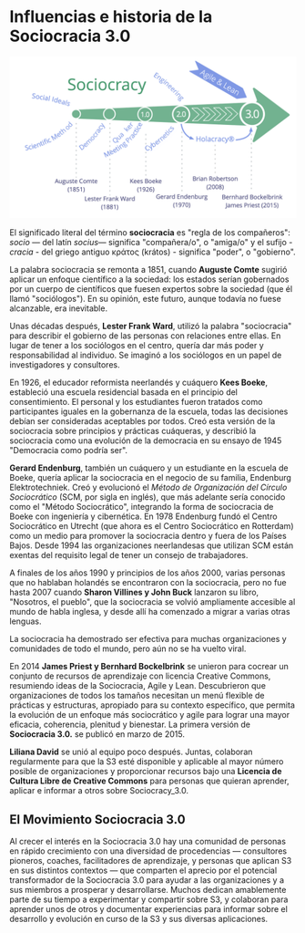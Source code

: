 # Influencias e historia de la Sociocracia 3.0

![Influencias e historia de la Sociocracia 3.0](img/context/history.png)

El significado literal del término **sociocracia** es "regla de los compañeros": *socio* — del latín *socius*— significa "compañera/o", o "amiga/o" y el sufijo *-cracia* - del griego antiguo κράτος (krátos) - significa "poder", o "gobierno".

La palabra sociocracia se remonta a 1851, cuando **Auguste Comte** sugirió aplicar un enfoque científico a la sociedad: los estados serían gobernados por un cuerpo de científicos que fuesen expertos sobre la sociedad (que él llamó "sociólogos"). En su opinión, este futuro, aunque todavía no fuese alcanzable, era inevitable.

Unas décadas después, **Lester Frank Ward**, utilizó la palabra "sociocracia" para describir el gobierno de las personas con relaciones entre ellas. En lugar de tener a los sociólogos en el centro, quería dar más poder y responsabilidad al individuo. Se imaginó a los sociólogos en un papel de investigadores y consultores.

En 1926, el educador reformista neerlandés y cuáquero **Kees Boeke**, estableció una escuela residencial basada en el principio del consentimiento. El personal y los estudiantes fueron tratados como participantes iguales en la gobernanza de la escuela, todas las decisiones debían ser consideradas aceptables por todos. Creó esta versión de la sociocracia sobre principios y prácticas cuáqueras, y describió la sociocracia como una evolución de la democracia en su ensayo de 1945 "Democracia como podría ser".

**Gerard Endenburg**, también un cuáquero y un estudiante en la escuela de Boeke, quería aplicar la sociocracia en el negocio de su familia, Endenburg Elektrotechniek. Creó y evolucionó el *Método de Organización del Círculo Sociocrático* (SCM, por sigla en inglés), que más adelante sería conocido como el "Método Sociocrático", integrando la forma de sociocracia de Boeke con ingeniería y cibernética. En 1978 Endenburg fundó el Centro Sociocrático en Utrecht (que ahora es el Centro Sociocrático en Rotterdam) como un medio para promover la sociocracia dentro y fuera de los Países Bajos. Desde 1994 las organizaciones neerlandesas que utilizan SCM están exentas del requisito legal de tener un consejo de trabajadores.

A finales de los años 1990 y principios de los años 2000, varias personas que no hablaban holandés se encontraron con la sociocracia, pero no fue hasta 2007 cuando **Sharon Villines y John Buck** lanzaron su libro, "Nosotros, el pueblo", que la sociocracia se volvió ampliamente accesible al mundo de habla inglesa, y desde allí ha comenzado a migrar a varias otras lenguas.

La sociocracia ha demostrado ser efectiva para muchas organizaciones y comunidades de todo el mundo, pero aún no se ha vuelto viral.

En 2014 **James Priest y Bernhard Bockelbrink** se unieron para cocrear un conjunto de recursos de aprendizaje con licencia Creative Commons, resumiendo ideas de la Sociocracia, Agile y Lean. Descubrieron que organizaciones de todos los tamaños necesitan un menú flexible de prácticas y estructuras, apropiado para su contexto específico, que permita la evolución de un enfoque más sociocrático y agile para lograr una mayor eficacia, coherencia, plenitud y bienestar. La primera versión de **Sociocracia 3.0.** se publicó en marzo de 2015.

**Liliana David** se unió al equipo poco después. Juntas, colaboran regularmente para que la S3 esté disponible y aplicable al mayor número posible de organizaciones y proporcionar recursos bajo una **Licencia de Cultura Libre de Creative Commons** para personas que quieran aprender, aplicar e informar a otros sobre Sociocracy_3.0.

## El Movimiento Sociocracia 3.0

Al crecer el interés en la Sociocracia 3.0 hay una comunidad de personas en rápido crecimiento con una diversidad de procedencias — consultores pioneros, coaches, facilitadores de aprendizaje, y personas que aplican S3 en sus distintos contextos — que comparten el aprecio por el potencial transformador de la Sociocracia 3.0 para ayudar a las organizaciones y a sus miembros a prosperar y desarrollarse. Muchos dedican amablemente parte de su tiempo a experimentar y compartir sobre S3, y colaboran para aprender unos de otros y documentar experiencias para informar sobre el desarrollo y evolución en curso de la S3 y sus diversas aplicaciones.